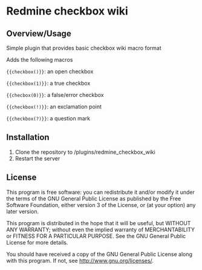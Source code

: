 # Redmine checkbox wiki

## Overview/Usage

Simple plugin that provides basic checkbox wiki macro format

Adds the following macros

`{{checkbox()}}`: an open checkbox

`{{checkbox(1)}}`: a true checkbox

`{{checbox(0)}}`: a false/error checkbox

`{{checkbox(!)}}`: an exclamation point

`{{checkbox(?)}}`: a question mark

## Installation

1. Clone the repository to /plugins/redmine_checkbox_wiki
1. Restart the server

## License

This program is free software: you can redistribute it and/or modify 
it under the terms of the GNU General Public License as published by
the Free Software Foundation, either version 3 of the License, or
(at your option) any later version.

This program is distributed in the hope that it will be useful,
but WITHOUT ANY WARRANTY; without even the implied warranty of
MERCHANTABILITY or FITNESS FOR A PARTICULAR PURPOSE.  See the
GNU General Public License for more details.

You should have received a copy of the GNU General Public License
along with this program.  If not, see <http://www.gnu.org/licenses/>.
